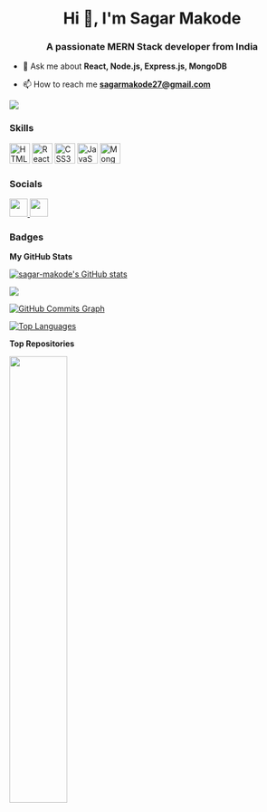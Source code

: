 <h1 align="center">Hi 👋, I'm Sagar Makode</h1>
<h3 align="center">A passionate MERN Stack developer from India</h3>

- 💬 Ask me about **React, Node.js, Express.js, MongoDB**

- 📫 How to reach me **sagarmakode27@gmail.com**

<a href="https://www.github.com/sagar-makode" target="_blank" rel="noreferrer"><img
src="https://img.shields.io/github/followers/sagar-makode?logo=github&style=for-the-badge&color=3382ed&labelColor=1c1917" /></a>

### Skills

<p align="left">
    <a href="https://developer.mozilla.org/en-US/docs/Glossary/HTML5" target="_blank" rel="noreferrer"><img src="https://raw.githubusercontent.com/danielcranney/readme-generator/main/public/icons/skills/html5-colored.svg" width="36" height="36" alt="HTML5" /></a>
    <a href="https://reactjs.org/" target="_blank" rel="noreferrer"><img src="https://raw.githubusercontent.com/danielcranney/readme-generator/main/public/icons/skills/reactjs-colored.svg" width="36" height="36" alt="React" /></a>
    <a href="https://developer.mozilla.org/en-US/docs/Web/CSS" target="_blank" rel="noreferrer"><img src="https://raw.githubusercontent.com/danielcranney/readme-generator/main/public/icons/skills/css3-colored.svg" width="36" height="36" alt="CSS3" /></a>
    <a href="https://developer.mozilla.org/en-US/docs/Web/JavaScript" target="_blank" rel="noreferrer"><img src="https://raw.githubusercontent.com/danielcranney/readme-generator/main/public/icons/skills/javascript-colored.svg" width="36" height="36" alt="JavaScript" /></a>
    <a href="https://www.mongodb.com/" target="_blank" rel="noreferrer"><img src="https://raw.githubusercontent.com/danielcranney/readme-generator/main/public/icons/skills/mongodb-colored.svg" width="36" height="36" alt="MongoDB" /></a>
</p>



### Socials

<p align="left"> <a href="https://www.github.com/sagar-makode" target="_blank" rel="noreferrer"> <picture> <source media="(prefers-color-scheme: dark)" srcset="https://raw.githubusercontent.com/danielcranney/readme-generator/main/public/icons/socials/github-dark.svg" /> <source media="(prefers-color-scheme: light)" srcset="https://raw.githubusercontent.com/danielcranney/readme-generator/main/public/icons/socials/github.svg" /> <img src="https://raw.githubusercontent.com/danielcranney/readme-generator/main/public/icons/socials/github.svg" width="32" height="32" /> </picture> </a> <a href="https://www.linkedin.com/in/sagar-makode" target="_blank" rel="noreferrer"> <picture> <source media="(prefers-color-scheme: dark)" srcset="https://raw.githubusercontent.com/danielcranney/readme-generator/main/public/icons/socials/linkedin-dark.svg" /> <source media="(prefers-color-scheme: light)" srcset="https://raw.githubusercontent.com/danielcranney/readme-generator/main/public/icons/socials/linkedin.svg" /> <img src="https://raw.githubusercontent.com/danielcranney/readme-generator/main/public/icons/socials/linkedin.svg" width="32" height="32" /> </picture> </a></p>

### Badges

<b>My GitHub Stats</b>

<a href="http://www.github.com/sagar-makode"><img src="https://github-readme-stats.vercel.app/api?username=sagar-makode&show_icons=true&hide=contribs&count_private=true&title_color=f97316&text_color=ffffff&icon_color=3382ed&bg_color=1c1917&hide_border=true&show_icons=true" alt="sagar-makode's GitHub stats" /></a>

<a href="http://www.github.com/sagar-makode"><img src="https://github-readme-streak-stats.herokuapp.com/?user=sagar-makode&stroke=ffffff&background=1c1917&ring=f97316&fire=f97316&currStreakNum=ffffff&currStreakLabel=f97316&sideNums=ffffff&sideLabels=ffffff&dates=ffffff&hide_border=true" /></a>

<a href="http://www.github.com/sagar-makode"><img src="https://github-readme-activity-graph.cyclic.app/graph?username=sagar-makode&bg_color=1c1917&color=ffffff&line=3382ed&point=ffffff&area_color=1c1917&area=true&hide_border=true&custom_title=GitHub%20Commits%20Graph" alt="GitHub Commits Graph" /></a>

<a href="https://github.com/sagar-makode" align="left"><img src="https://github-readme-stats.vercel.app/api/top-langs/?username=sagar-makode&langs_count=10&title_color=f97316&text_color=ffffff&icon_color=3382ed&bg_color=1c1917&hide_border=true&locale=en&custom_title=Top%20%Languages" alt="Top Languages" /></a>

<b>Top Repositories</b>

<div width="100%" align="center"><a href="https://github.com/sagar-makode/makemyimage" align="left"><img align="left" width="45%" src="https://github-readme-stats.vercel.app/api/pin/?username=sagar-makode&repo=makemyimage&title_color=f97316&text_color=ffffff&icon_color=3382ed&bg_color=1c1917&hide_border=true&locale=en" /></a><a href="https://github.com/sagar-makode/onlineexam" align="right"><img align="right" width="45%" src="https://github-readme-stats.vercel.app/api/pin/?username=sagar-makode&repo=onlineexam&title_color=f97316&text_color=ffffff&
